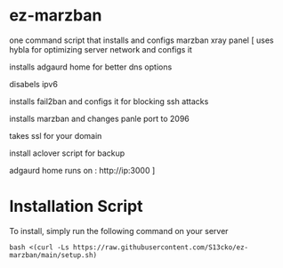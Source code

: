 # ez-marzban
one command script that installs and configs marzban xray panel
[
uses hybla for optimizing server network and configs it

installs adgaurd home for better dns options

disabels ipv6

installs fail2ban and configs it for blocking ssh attacks

installs marzban and changes panle port to 2096

takes ssl for your domain

install aclover script for backup

adgaurd home runs on : http://ip:3000
]



# Installation Script
To install, simply run the following command on your server
```
bash <(curl -Ls https://raw.githubusercontent.com/S13cko/ez-marzban/main/setup.sh)

```
